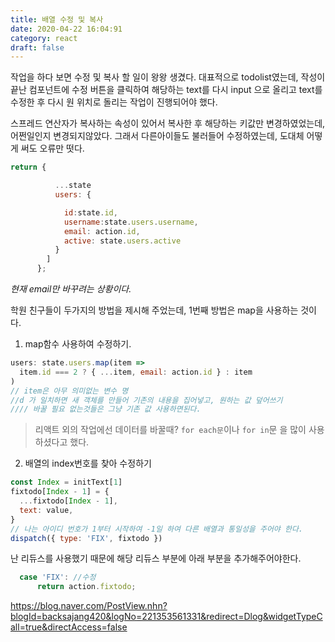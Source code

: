 ```yaml
---
title: 배열 수정 및 복사
date: 2020-04-22 16:04:91
category: react
draft: false
---
```


작업을 하다 보면 수정 및 복사 할 일이 왕왕 생겼다.
대표적으로 todolist였는데, 작성이 끝난 컴포넌트에 수정 버튼을 클릭하여 해당하는 text를 다시 input 으로 올리고 text를 수정한 후 다시 원 위치로 돌리는 작업이 진행되어야 했다.

스프레드 연산자가 복사하는 속성이 있어서 복사한 후 해당하는 키값만 변경하였었는데, 어쩐일인지 변경되지않았다. 그래서 다른아이들도 불러들어 수정하였는데, 도대체 어떻게 써도 오류만 떳다.

```javascript
return {

          ...state
          users: {

            id:state.id,
            username:state.users.username,
            email: action.id,
            active: state.users.active
          }
        ]
      };
```

_현재 email만 바꾸려는 상황이다._

학원 친구들이 두가지의 방법을 제시해 주었는데, 1번째 방법은 map을 사용하는 것이다.

1. map함수 사용하여 수정하기.

```javascript
users: state.users.map(item =>
  item.id === 2 ? { ...item, email: action.id } : item
)
// item은 아무 의미없는 변수 명
//d 가 일치하면 새 객체를 만들어 기존의 내용을 집어넣고, 원하는 값 덮어쓰기
//// 바꿀 필요 없는것들은 그냥 기존 값 사용하면된다.
```

> 리액트 외의 작업에선 데이터를 바꿀때? `for each문`이나 `for in`문 을 많이 사용하셨다고 했다.

2. 배열의 index번호를 찾아 수정하기

```javascript
const Index = initText[1]
fixtodo[Index - 1] = {
  ...fixtodo[Index - 1],
  text: value,
}
// 나는 아이디 번호가 1부터 시작하여 -1일 하여 다른 배열과 통일성을 주어야 한다.
dispatch({ type: 'FIX', fixtodo })
```

난 리듀스를 사용했기 때문에 해당 리듀스 부분에 아래 부분을 추가해주어야한다.

```javascript
  case 'FIX': //수정
      return action.fixtodo;
```

https://blog.naver.com/PostView.nhn?blogId=backsajang420&logNo=221353561331&redirect=Dlog&widgetTypeCall=true&directAccess=false

